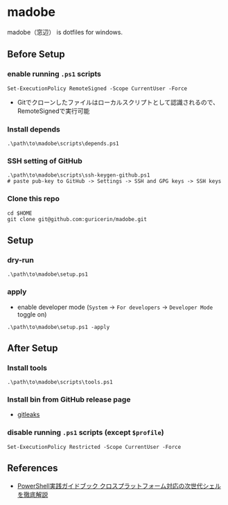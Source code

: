 # madobe

madobe（窓辺） is dotfiles for windows.  

## Before Setup

### enable running `.ps1` scripts

```pwsh
Set-ExecutionPolicy RemoteSigned -Scope CurrentUser -Force
```

- Gitでクローンしたファイルはローカルスクリプトとして認識されるので、RemoteSignedで実行可能

### Install depends

```pwsh
.\path\to\madobe\scripts\depends.ps1
```

### SSH setting of GitHub

```pwsh
.\path\to\madobe\scripts\ssh-keygen-github.ps1
# paste pub-key to GitHub -> Settings -> SSH and GPG keys -> SSH keys
```

### Clone this repo

```pwsh
cd $HOME
git clone git@github.com:guricerin/madobe.git
```

## Setup

### dry-run

```pwsh
.\path\to\madobe\setup.ps1
```

### apply

- enable developer mode (`System` -> `For developers` -> `Developer Mode` toggle on)

```pwsh
.\path\to\madobe\setup.ps1 -apply
```

## After Setup

### Install tools

```pwsh
.\path\to\madobe\scripts\tools.ps1
```

### Install bin from GitHub release page

- [gitleaks](https://github.com/gitleaks/gitleaks/releases)

### disable running `.ps1` scripts (except `$profile`)

```pwsh
Set-ExecutionPolicy Restricted -Scope CurrentUser -Force
```

## References

- [PowerShell実践ガイドブック クロスプラットフォーム対応の次世代シェルを徹底解説](https://book.mynavi.jp/ec/products/detail/id=90597)
